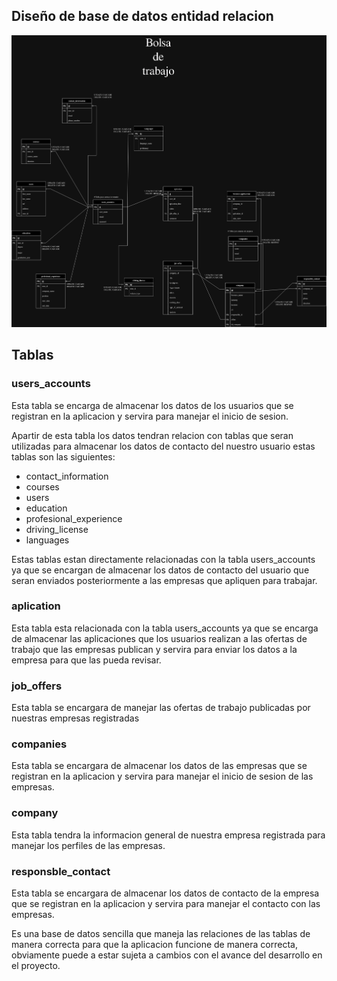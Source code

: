 ## Diseño de base de datos entidad relacion

![Diagrama](./Proyecto-integrado-ER.webp)

## Tablas

### users_accounts

Esta tabla se encarga de almacenar los datos de los usuarios que se registran en la aplicacion y servira para manejar el inicio de sesion.

Apartir de esta tabla los datos tendran relacion con tablas que seran utilizadas para almacenar los datos de contacto del nuestro usuario estas tablas son las siguientes:

- contact_information
- courses
- users
- education
- profesional_experience
- driving_license
- languages

Estas tablas estan directamente relacionadas con la tabla users_accounts ya que se encargan de almacenar los datos de contacto del usuario que seran enviados posteriormente a las empresas que apliquen para trabajar.

### aplication

Esta tabla esta relacionada con la tabla users_accounts ya que se encarga de almacenar las aplicaciones que los usuarios realizan a las ofertas de trabajo que las empresas publican y servira para enviar los datos a la empresa para que las pueda revisar.

### job_offers

Esta tabla se encargara de manejar las ofertas de trabajo publicadas por nuestras empresas registradas

### companies

Esta tabla se encargara de almacenar los datos de las empresas que se registran en la aplicacion y servira para manejar el inicio de sesion de las empresas.

### company

Esta tabla tendra la informacion general de nuestra empresa registrada para manejar los perfiles de las empresas.

### responsble_contact

Esta tabla se encargara de almacenar los datos de contacto de la empresa que se registran en la aplicacion y servira para manejar el contacto con las empresas.

Es una base de datos sencilla que maneja las relaciones de las tablas de manera correcta para que la aplicacion funcione de manera correcta, obviamente puede a estar sujeta a cambios con el avance del desarrollo en el proyecto.
